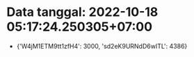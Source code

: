 # Data tanggal: 2022-10-18 05:17:24.250305+07:00

* {'W4jM1ETM9tt1zfH4': 3000, 'sd2eK9URNdD6wITL': 4386}
